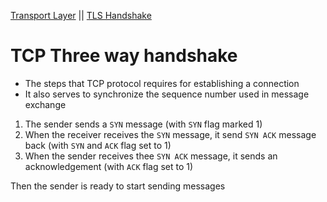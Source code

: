 [Transport Layer](transport_layer.md)  || [TLS Handshake](tls_handshake.md)

# TCP Three way handshake

* The steps that TCP protocol requires for establishing a connection
* It also serves to synchronize the sequence number used in message exchange

1. The sender sends a `SYN` message (with `SYN` flag marked 1)
2. When the receiver receives the `SYN` message, it send `SYN ACK` message back (with `SYN` and `ACK` flag set to 1)
3. When the sender receives thee `SYN ACK` message, it sends an acknowledgement (with `ACK` flag set to 1)

Then the sender is ready to start sending messages